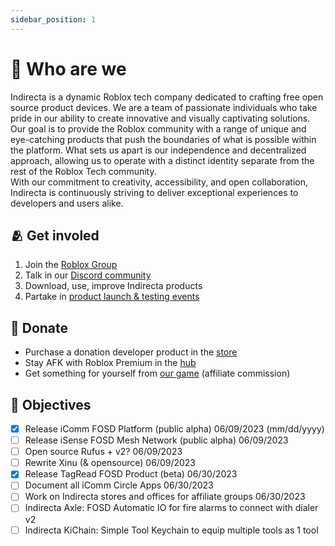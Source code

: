 ```yaml
---
sidebar_position: 1
---
```


# 🎋 Who are we

Indirecta is a dynamic Roblox tech company dedicated to crafting free open source product devices. We are a team of passionate individuals who take pride in our ability to create innovative and visually captivating solutions.  
Our goal is to provide the Roblox community with a range of unique and eye-catching products that push the boundaries of what is possible within the platform. What sets us apart is our independence and decentralized approach, allowing us to operate with a distinct identity separate from the rest of the Roblox Tech community.  
With our commitment to creativity, accessibility, and open collaboration, Indirecta is continuously striving to deliver exceptional experiences to developers and users alike.  

## 🫂 Get involed
1. Join the [Roblox Group](https://www.roblox.com/groups/5717887/Indirecta)
2. Talk in our [Discord community](https://discord.gg/xz4Xm8URcF)
3. Download, use, improve Indirecta products
4. Partake in [product launch & testing events](/blog)

## 💸 Donate
- Purchase a donation developer product in the [store](https://www.roblox.com/games/8290643959/Indirecta-Hub)
- Stay AFK with Roblox Premium in the [hub](https://www.roblox.com/games/8290643959/Indirecta-Hub)
- Get something for yourself from [our game](https://www.roblox.com/games/8290643959/Indirecta-Hub) (affiliate commission) 

## 🎯 Objectives
- [x] Release iComm FOSD Platform (public alpha) 06/09/2023 (mm/dd/yyyy)
- [ ] Release iSense FOSD Mesh Network (public alpha) 06/09/2023
- [ ] Open source Rufus + v2? 06/09/2023
- [ ] Rewrite Xinu (& opensource) 06/09/2023
- [x] Release TagRead FOSD Product (beta) 06/30/2023
- [ ] Document all iComm Circle Apps 06/30/2023
- [ ] Work on Indirecta stores and offices for affiliate groups 06/30/2023
- [ ] Indirecta Axle: FOSD Automatic IO for fire alarms to connect with dialer v2
- [ ] Indirecta KiChain: Simple Tool Keychain to equip multiple tools as 1 tool